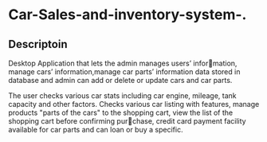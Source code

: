 ﻿# Car-Sales-and-inventory-system-.
## Descriptoin
Desktop Application that lets the admin manages users’ information, manage cars’ information,manage car parts’ information
data stored in database and admin can add or delete or update
cars and car parts.

 The user checks various car stats including car engine, mileage,
tank capacity and other factors. Checks various car listing with
features, manage products "parts of the cars" to the shopping
cart, view the list of the shopping cart before confirming purchase, credit card payment facility available for car parts and can
loan or buy a specific.



